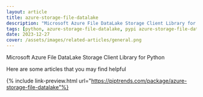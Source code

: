 ```yaml
---
layout: article
title: azure-storage-file-datalake
description: "Microsoft Azure File DataLake Storage Client Library for Python"
tags: [python, azure-storage-file-datalake, pypi azure-storage-file-datalake, pypi, references]
date: 2023-12-27
cover: /assets/images/related-articles/general.png
---
```


Microsoft Azure File DataLake Storage Client Library for Python

Here are some articles that you may find helpful

{% include link-preview.html url="https://piptrends.com/package/azure-storage-file-datalake"%}